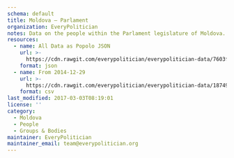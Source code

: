 ```yaml
---
schema: default
title: Moldova — Parlament
organization: EveryPolitician
notes: Data on the people within the Parlament legislature of Moldova.
resources:
  - name: All Data as Popolo JSON
    url: >-
      https://cdn.rawgit.com/everypolitician/everypolitician-data/7603f157f9767a4af64e61ef600259a1288ad57d/data/Moldova/Parlamentul/ep-popolo-v1.0.json
    format: json
  - name: From 2014-12-29
    url: >-
      https://cdn.rawgit.com/everypolitician/everypolitician-data/18749616ad2a9fa935e01deda143e6e35749c1c3/data/Moldova/Parlamentul/term-2014.csv
    format: csv
last_modified: 2017-03-03T08:19:01
license: ''
category:
  - Moldova
  - People
  - Groups & Bodies
maintainer: EveryPolitician
maintainer_email: team@everypolitician.org
---
```

